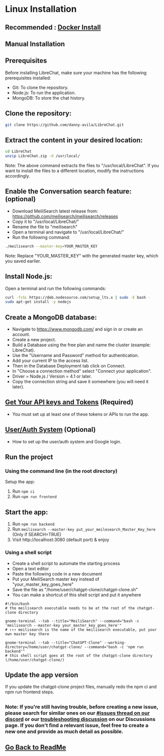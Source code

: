 # Linux Installation
## **Recommended : [Docker Install](docker_install.md)**

##

## **Manual Installation**

## Prerequisites

Before installing LibreChat, make sure your machine has the following prerequisites installed:

- Git: To clone the repository.
- Node.js: To run the application.
- MongoDB: To store the chat history.

## Clone the repository:

```bash
git clone https://github.com/danny-avila/LibreChat.git
```

## Extract the content in your desired location:

```bash
cd LibreChat
unzip LibreChat.zip -d /usr/local/
```

Note: The above command extracts the files to "/usr/local/LibreChat". If you want to install the files to a different location, modify the instructions accordingly.

## Enable the Conversation search feature: (optional)

- Download MeiliSearch latest release from: https://github.com/meilisearch/meilisearch/releases
- Copy it to "/usr/local/LibreChat/"
- Rename the file to "meilisearch"
- Open a terminal and navigate to "/usr/local/LibreChat/"
- Run the following command:

```bash
./meilisearch --master-key=YOUR_MASTER_KEY
```

Note: Replace "YOUR_MASTER_KEY" with the generated master key, which you saved earlier.

## Install Node.js:

Open a terminal and run the following commands:

```bash
curl -fsSL https://deb.nodesource.com/setup_lts.x | sudo -E bash -
sudo apt-get install -y nodejs
```

## Create a MongoDB database:

- Navigate to https://www.mongodb.com/ and sign in or create an account.
- Create a new project.
- Build a Database using the free plan and name the cluster (example: LibreChat).
- Use the "Username and Password" method for authentication.
- Add your current IP to the access list.
- Then in the Database Deployment tab click on Connect.
- In "Choose a connection method" select "Connect your application".
- Driver = Node.js / Version = 4.1 or later.
- Copy the connection string and save it somewhere (you will need it later).

## [Get Your API keys and Tokens](apis_and_tokens.md) (Required)
- You must set up at least one of these tokens or APIs to run the app.

## [User/Auth System](../features/user_auth_system.md) (Optional)
- How to set up the user/auth system and Google login.

## Run the project

### Using the command line (in the root directory)
Setup the app:
1. Run `npm ci`
2. Run `npm run frontend`

## Start the app:
1. Run `npm run backend`
2. Run `meilisearch --master-key put_your_meilesearch_Master_Key_here` (Only if SEARCH=TRUE)
3. Visit http://localhost:3080 (default port) & enjoy

### Using a shell script

- Create a shell script to automate the starting process
- Open a text editor
- Paste the following code in a new document
- Put your MeiliSearch master key instead of "your_master_key_goes_here"
- Save the file as "/home/user/chatgpt-clone/chatgpt-clone.sh"
- You can make a shortcut of this shell script and put it anywhere

```
#!/bin/bash
# the meilisearch executable needs to be at the root of the chatgpt-clone directory

gnome-terminal --tab --title="MeiliSearch" --command="bash -c 'meilisearch --master-key your_master_key_goes_here'"
# ↑↑↑ meilisearch is the name of the meilisearch executable, put your own master key there

gnome-terminal --tab --title="ChatGPT-Clone" --working-directory=/home/user/chatgpt-clone/ --command="bash -c 'npm run backend'"
# this shell script goes at the root of the chatgpt-clone directory (/home/user/chatgpt-clone/)
```

## Update the app version

If you update the chatgpt-clone project files, manually redo the npm ci and npm run frontend steps.

##

### Note: If you're still having trouble, before creating a new issue, please search for similar ones on our [#issues thread on our discord](https://discord.gg/weqZFtD9C4) or our [troubleshooting discussion](https://github.com/danny-avila/LibreChat/discussions/new?category=troubleshooting) on our Discussions page. If you don't find a relevant issue, feel free to create a new one and provide as much detail as possible.

##

## [Go Back to ReadMe](../../README.md)
